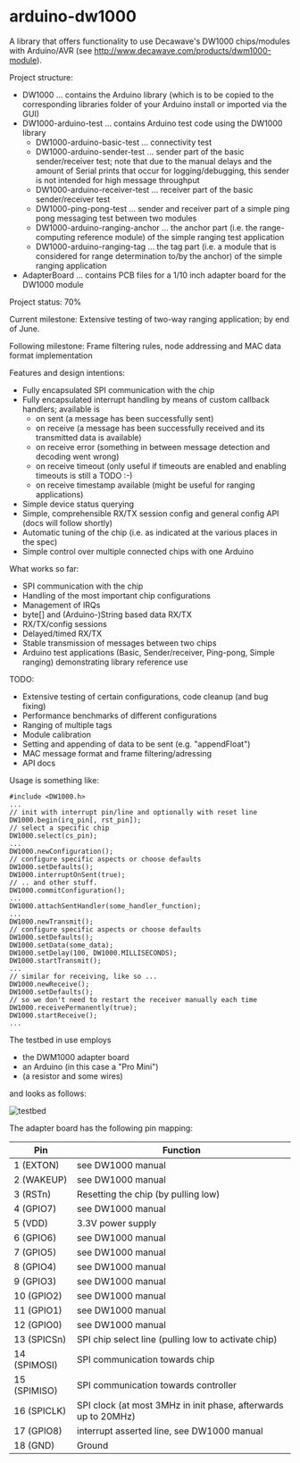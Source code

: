 # arduino-dw1000
A library that offers functionality to use Decawave's DW1000 chips/modules with Arduino/AVR
(see http://www.decawave.com/products/dwm1000-module).

Project structure:
 * DW1000 ... contains the Arduino library (which is to be copied to the corresponding libraries folder of your Arduino install or imported via the GUI)
 * DW1000-arduino-test ... contains Arduino test code using the DW1000 library
   * DW1000-arduino-basic-test ... connectivity test
   * DW1000-arduino-sender-test ... sender part of the basic sender/receiver test; note that due to the manual delays and the amount of Serial prints that occur for logging/debugging, this sender is not intended for high message throughput
   * DW1000-arduino-receiver-test ... receiver part of the basic sender/receiver test
   * DW1000-ping-pong-test ... sender and receiver part of a simple ping pong messaging test between two modules
   * DW1000-arduino-ranging-anchor ... the anchor part (i.e. the range-computing reference module) of the simple ranging test application
   * DW1000-arduino-ranging-tag ... the tag part (i.e. a module that is considered for range determination to/by the anchor) of the simple ranging application
 * AdapterBoard ... contains PCB files for a 1/10 inch adapter board for the DW1000 module

Project status: 70%

Current milestone: Extensive testing of two-way ranging application; by end of June.

Following milestone: Frame filtering rules, node addressing and MAC data format implementation

Features and design intentions:
 * Fully encapsulated SPI communication with the chip
 * Fully encapsulated interrupt handling by means of custom callback handlers; available is
   * on sent (a message has been successfully sent)
   * on receive (a message has been successfully received and its transmitted data is available)
   * on receive error (something in between message detection and decoding went wrong)
   * on receive timeout (only useful if timeouts are enabled and enabling timeouts is still a TODO :-)
   * on receive timestamp available (might be useful for ranging applications)
 * Simple device status querying
 * Simple, comprehensible RX/TX session config and general config API (docs will follow shortly)
 * Automatic tuning of the chip (i.e. as indicated at the various places in the spec)
 * Simple control over multiple connected chips with one Arduino

What works so far:
 * SPI communication with the chip
 * Handling of the most important chip configurations
 * Management of IRQs
 * byte[] and (Arduino-)String based data RX/TX
 * RX/TX/config sessions
 * Delayed/timed RX/TX
 * Stable transmission of messages between two chips
 * Arduino test applications (Basic, Sender/receiver, Ping-pong, Simple ranging) demonstrating library reference use

TODO:
 * Extensive testing of certain configurations, code cleanup (and bug fixing)
 * Performance benchmarks of different configurations
 * Ranging of multiple tags
 * Module calibration
 * Setting and appending of data to be sent (e.g. "appendFloat")
 * MAC message format and frame filtering/adressing
 * API docs

Usage is something like:
```
#include <DW1000.h>
...
// init with interrupt pin/line and optionally with reset line
DW1000.begin(irq_pin[, rst_pin]);
// select a specific chip
DW1000.select(cs_pin);
...
DW1000.newConfiguration();
// configure specific aspects or choose defaults
DW1000.setDefaults();
DW1000.interruptOnSent(true);
// .. and other stuff.
DW1000.commitConfiguration();
...
DW1000.attachSentHandler(some_handler_function);
...
DW1000.newTransmit();
// configure specific aspects or choose defaults
DW1000.setDefaults();
DW1000.setData(some_data);
DW1000.setDelay(100, DW1000.MILLISECONDS);
DW1000.startTransmit();
...
// similar for receiving, like so ...
DW1000.newReceive();
DW1000.setDefaults();
// so we don't need to restart the receiver manually each time
DW1000.receivePermanently(true);
DW1000.startReceive();
...
```

The testbed in use employs
 * the DWM1000 adapter board
 * an Arduino (in this case a "Pro Mini")
 * (a resistor and some wires)

and looks as follows:

![testbed](https://github.com/thotro/arduino-dw1000/blob/master/AdapterBoard/AdapterBoardTestBed.png)

The adapter board has the following pin mapping:

Pin | Function
----| ---------
1 (EXTON) | see DW1000 manual
2 (WAKEUP) | see DW1000 manual
3 (RSTn) | Resetting the chip (by pulling low)
4 (GPIO7) | see DW1000 manual
5 (VDD) | 3.3V power supply
6 (GPIO6) | see DW1000 manual
7 (GPIO5) | see DW1000 manual
8 (GPIO4) | see DW1000 manual
9 (GPIO3) | see DW1000 manual
10 (GPIO2) | see DW1000 manual
11 (GPIO1) | see DW1000 manual
12 (GPIO0) | see DW1000 manual
13 (SPICSn) | SPI chip select line (pulling low to activate chip)
14 (SPIMOSI) | SPI communication towards chip
15 (SPIMISO) | SPI communication towards controller
16 (SPICLK) | SPI clock (at most 3MHz in init phase, afterwards up to 20MHz)
17 (GPIO8) | interrupt asserted line, see DW1000 manual
18 (GND) | Ground
